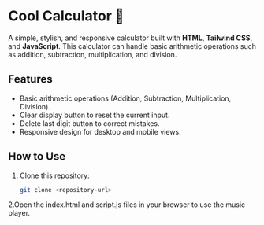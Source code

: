 # Cool Calculator 🧮

A simple, stylish, and responsive calculator built with **HTML**, **Tailwind CSS**, and **JavaScript**. This calculator can handle basic arithmetic operations such as addition, subtraction, multiplication, and division.

## Features

- Basic arithmetic operations (Addition, Subtraction, Multiplication, Division).
- Clear display button to reset the current input.
- Delete last digit button to correct mistakes.
- Responsive design for desktop and mobile views.

## How to Use

1. Clone this repository:
   ```bash
   git clone <repository-url>
2.Open the index.html and script.js files in your browser to use the music player.

